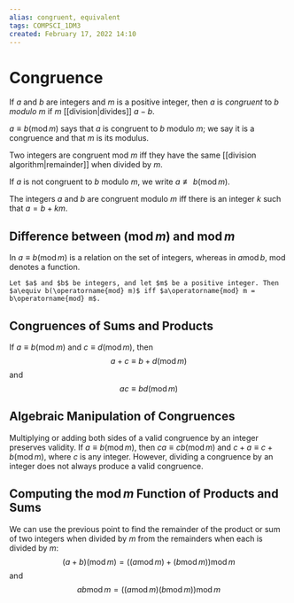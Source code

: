 ```yaml
---
alias: congruent, equivalent
tags: COMPSCI_1DM3
created: February 17, 2022 14:10
---
```

# Congruence
If $a$ and $b$ are integers and $m$ is a positive integer, then $a$ is *congruent* to $b$ *modulo* $m$ if $m$ [[division|divides]] $a-b$. 

$a\equiv b(\operatorname{mod}m)$ says that $a$ is congruent to $b$ modulo $m$; we say it is a congruence and that $m$ is its modulus.

Two integers are congruent mod $m$ iff they have the same [[division algorithm|remainder]] when divided by $m$.

If $a$ is not congruent to $b$ modulo $m$, we write $a\not\equiv b(\operatorname{mod}m)$.

The integers $a$ and $b$ are congruent modulo $m$ iff there is an integer $k$ such that $a=b + km$. 

## Difference between ($\operatorname{mod} m$) and $\operatorname{mod}m$
In $a\equiv b(\operatorname{mod}m)$ is a relation on the set of integers, whereas in $a\operatorname{mod} b$, $\operatorname{mod}$ denotes a function.

```ad-example
Let $a$ and $b$ be integers, and let $m$ be a positive integer. Then $a\equiv b(\operatorname{mod} m)$ iff $a\operatorname{mod} m = b\operatorname{mod} m$. 
```

## Congruences of Sums and Products
If $a\equiv b(\operatorname{mod}m)$ and $c\equiv d(\operatorname{mod}m)$, then
$$a+c\equiv b + d(\operatorname{mod}m)$$
and
$$ac\equiv bd(\operatorname{mod}m)$$

## Algebraic Manipulation of Congruences
Multiplying or adding both sides of a valid congruence by an integer preserves validity. If $a\equiv b(\operatorname{mod}m)$, then $ca\equiv cb(\operatorname{mod}m)$ and $c+a\equiv c+b(\operatorname{mod}m)$, where $c$ is any integer. However, dividing a congruence by an integer does not always produce a valid congruence.
## Computing the $\operatorname{mod}m$ Function of Products and Sums
We can use the previous point to find the remainder of the product or sum of two integers when divided by $m$ from the remainders when each is divided by $m$:
$$(a+b)(\operatorname{mod}m)=((a\operatorname{mod}m)+(b\operatorname{mod}m))\operatorname{mod}m$$
and
$$ab\operatorname{mod}m=((a\operatorname{mod}m)(b\operatorname{mod}m))\operatorname{mod}m$$